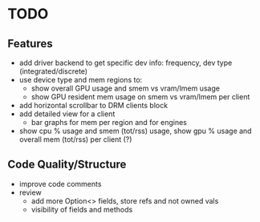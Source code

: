 TODO
====

Features
--------

* add driver backend to get specific dev info: frequency, dev type (integrated/discrete)
* use device type and mem regions to:
  * show overall GPU usage and smem vs vram/lmem usage
  * show GPU resident mem usage on smem vs vram/lmem per client
* add horizontal scrollbar to DRM clients block
* add detailed view for a client
  * bar graphs for mem per region and for engines
* show cpu % usage and smem (tot/rss) usage, show gpu % usage and overall mem (tot/rss) per client (?)

Code Quality/Structure
----------------------

* improve code comments
* review
  * add more Option<> fields, store refs and not owned vals
  * visibility of fields and methods
